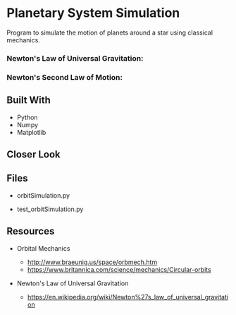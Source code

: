 # Planetary System Simulation
Program to simulate the motion of planets around a star using classical mechanics.

### Newton's Law of Universal Gravitation:


### Newton's Second Law of Motion:


## Built With
* Python
* Numpy
* Matplotlib

## Closer Look

## Files
* orbitSimulation.py

* test_orbitSimulation.py

## Resources
* Orbital Mechanics
  * http://www.braeunig.us/space/orbmech.htm
  * https://www.britannica.com/science/mechanics/Circular-orbits

* Newton's Law of Universal Gravitation
  * https://en.wikipedia.org/wiki/Newton%27s_law_of_universal_gravitation
